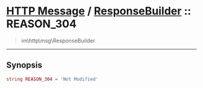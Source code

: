 # [HTTP Message](http.md) / [ResponseBuilder](http-ResponseBuilder.md) :: REASON_304
 > im\http\msg\ResponseBuilder
____

## Synopsis
```php
string REASON_304 = 'Not Modified'
```
